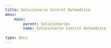 ```yaml
---
title: Solucionario Control Automático
menu:
    main:
        parent: Solucionarios
        name: Solucionario Control Automático
        
type: docs
---
```

